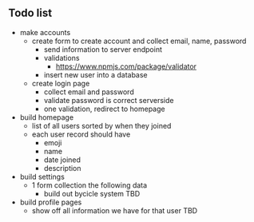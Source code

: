 ## Todo list 
- make accounts
    -  create form to create account and collect email, name, password
        - send information to server endpoint
        - validations
            - https://www.npmjs.com/package/validator
        - insert new user into a database
    - create login page
        - collect email and password
        - validate password is correct serverside
        - one validation, redirect to homepage
- build homepage
    - list of all users sorted by when they joined
    - each user record should have
        - emoji
        - name
        - date joined
        - description
- build settings
    - 1 form collection the following data
        - build out bycicle system TBD
- build profile pages
    - show off all information we have for that user TBD